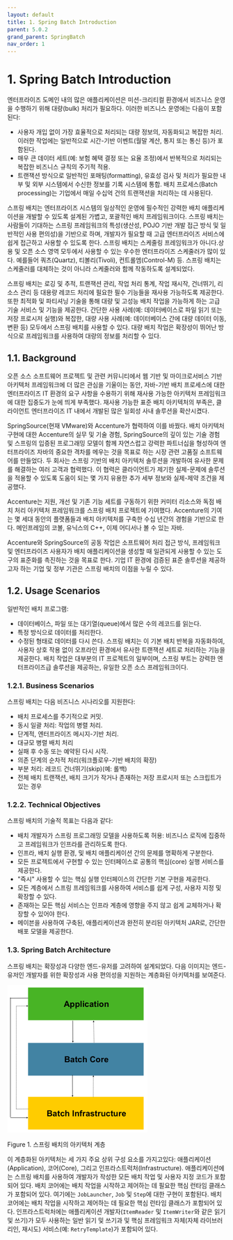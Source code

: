 ```yaml
---
layout: default
title: 1. Spring Batch Introduction
parent: 5.0.2
grand_parent: SpringBatch
nav_order: 1
---
```


# 1. Spring Batch Introduction
엔터프라이즈 도메인 내의 많은 애플리케이션은 미션-크리티컬 환경에서 비즈니스 운영을 수행하기 위해 대량(bulk) 처리가 필요하다. 이러한 비즈니스 운영에는 다음이 포함된다:

- 사용자 개입 없이 가장 효율적으로 처리되는 대량 정보의, 자동화되고 복잡한 처리. 이러한 작업에는 일반적으로 시간-기반 이벤트(월말 계산, 통지 또는 통신 등)가 포함된다.
- 매우 큰 데이터 세트(예: 보험 혜택 결정 또는 요율 조정)에서 반복적으로 처리되는 복잡한 비즈니스 규칙의 주기적 적용.
- 트랜잭션 방식으로 일반적인 포매팅(formatting), 유효성 검사 및 처리가 필요한 내부 및 외부 시스템에서 수신한 정보를 기록 시스템에 통합. 배치 프로세스(Batch processing)는 기업에서 매일 수십억 건의 트랜잭션을 처리하는 데 사용된다.

스프링 배치는 엔터프라이즈 시스템의 일상적인 운영에 필수적인 강력한 배치 애플리케이션을 개발할 수 있도록 설계된 가볍고, 포괄적인 배치 프레임워크이다. 스프링 배치는 사람들이 기대하는 스프링 프레임워크의 특성(생산성, POJO 기반 개발 접근 방식 및 일반적인 사용 편의성)을 기반으로 하며, 개발자가 필요할 때 고급 엔터프라이즈 서비스에 쉽게 접근하고 사용할 수 있도록 한다. 스프링 배치는 스케줄링 프레임워크가 아니다.상용 및 오픈 소스 영역 모두에서 사용할 수 있는 우수한 엔터프라이즈 스케줄러가 많이 있다. 예를들어 쿼츠(Quartz), 티볼리(Tivoli), 컨트롤엠(Control-M) 등. 스프링 배치는 스케줄러를 대체하는 것이 아니라 스케줄러와 함께 작동하도록 설계되었다. 

스프링 배치는 로깅 및 추적, 트랜잭션 관리, 작업 처리 통계, 작업 재시작, 건너뛰기, 리소스 관리 등 대용량 레코드 처리에 필요한 필수 기능들을 재사용 가능하도록 제공한다. 또한 최적화 및 파티셔닝 기술을 통해 대량 및 고성능 배치 작업을 가능하게 하는 고급 기술 서비스 및 기능을 제공한다. 간단한 사용 사례(예: 데이터베이스로 파일 읽기 또는 저장 프로시저 실행)와 복잡한, 대량 사용 사례(예: 데이터베이스 간에 대량 데이터 이동, 변환 등) 모두에서 스프링 배치를 사용할 수 있다. 대량 배치 작업은 확장성이 뛰어난 방식으로 프레임워크를 사용하여 대량의 정보를 처리할 수 있다.


## 1.1. Background
오픈 소스 소프트웨어 프로젝트 및 관련 커뮤니티에서 웹 기반 및 마이크로서비스 기반 아키텍처 프레임워크에 더 많은 관심을 기울이는 동안, 자바-기반 배치 프로세스에 대한 엔터프라이즈 IT 환경의 요구 사항을 수용하기 위해 재사용 가능한 아키텍처 프레임워크에 대한 집중도가 눈에 띄게 부족했다. 재사용 가능한 표준 배치 아키텍처의 부족은, 클라이언트 엔터프라이즈 IT 내에서 개발된 많은 일회성 사내 솔루션을 확산시켰다. 

SpringSource(현재 VMware)와 Accenture가 협력하여 이를 바꿨다. 배치 아키텍처 구현에 대한 Accenture의 실무 및 기술 경험, SpringSource의 깊이 있는 기술 경험 및 스프링의 입증된 프로그래밍 모델이 함께 자연스럽고 강력한 파트너십을 형성하여 엔터프라이즈 자바의 중요한 격차를 메우는 것을 목표로 하는 시장 관련 고품질 소프트웨어를 만들었다. 두 회사는 스프링 기반의 배치 아키텍처 솔루션을 개발하여 유사한 문제를 해결하는 여러 고객과 협력했다. 이 협력은 클라이언트가 제기한 실제-문제에 솔루션을 적용할 수 있도록 도움이 되는 몇 가지 유용한 추가 세부 정보와 실제-제약 조건을 제공했다.

Accenture는 지원, 개선 및 기존 기능 세트를 구동하기 위한 커미터 리소스와 독점 배치 처리 아키텍처 프레임워크를 스프링 배치 프로젝트에 기여했다. Accenture의 기여는 몇 세대 동안의 플랫폼들과 배치 아키텍처를 구축한 수십 년간의 경험을 기반으로 한다. 메인프레임의 코볼, 유닉스의 C++, 이제 어디서나 볼 수 있는 자바.

Accenture와 SpringSource의 공동 작업은 소프트웨어 처리 접근 방식, 프레임워크 및 엔터프라이즈 사용자가 배치 애플리케이션을 생성할 때 일관되게 사용할 수 있는 도구의 표준화를 촉진하는 것을 목표로 한다. 기업 IT 환경에 검증된 표준 솔루션을 제공하고자 하는 기업 및 정부 기관은 스프링 배치의 이점을 누릴 수 있다.

## 1.2. Usage Scenarios

일반적인 배치 프로그램:
- 데이터베이스, 파일 또는 대기열(queue)에서 많은 수의 레코드를 읽는다. 
- 특정 방식으로 데이터를 처리한다.
- 수정된 형태로 데이터를 다시 쓴다.
스프링 배치는 이 기본 배치 반복을 자동화하여, 사용자 상호 작용 없이 오프라인 환경에서 유사한 트랜잭션 세트로 처리하는 기능을 제공한다. 배치 작업은 대부분의 IT 프로젝트의 일부이며, 스프링 부트는 강력한 엔터프라이즈급 솔루션을 제공하는, 유일한 오픈 소스 프레임워크이다.

### 1.2.1. Business Scenarios
스프링 배치는 다음 비즈니스 시나리오를 지원한다:
- 배치 프로세스를 주기적으로 커밋.
- 동시 일괄 처리: 작업의 병렬 처리.
- 단계적, 엔터프라이즈 메시지-기반 처리.
- 대규모 병렬 배치 처리
- 실패 후 수동 또는 예약된 다시 시작.
- 의존 단계의 순차적 처리(워크플로우-기반 배치의 확장)
- 부분 처리: 레코드 건너뛰기(skip)(예: 롤백)
- 전체 배치 트랜잭션, 배치 크기가 작거나 존재하는 저장 프로시저 또는 스크립트가 있는 경우

### 1.2.2. Technical Objectives
스프링 배치의 기술적 목표는 다음과 같다:
- 배치 개발자가 스프링 프로그래밍 모델을 사용하도록 허용: 비즈니스 로직에 집중하고 프레임워크가 인프라를 관리하도록 한다.
- 인프라, 배치 실행 환경, 및 배치 애플리케이션 간의 문제를 명확하게 구분한다.
- 모든 프로젝트에서 구현할 수 있는 인터페이스로 공통의 핵심(core) 실행 서비스를 제공한다.
- "즉시" 사용할 수 있는 핵심 실행 인터페이스의 간단한 기본 구현을 제공한다.
- 모든 계층에서 스프링 프레임워크를 사용하여 서비스를 쉽게 구성, 사용자 지정 및 확장할 수 있다.
- 존재하는 모든 핵심 서비스는 인프라 계층에 영향을 주지 않고 쉽게 교체하거나 확장할 수 있어야 한다.
- 메이븐을 사용하여 구축된, 애플리케이션과 완전히 분리된 아키텍처 JAR로, 간단한 배포 모델을 제공한다.

### 1.3. Spring Batch Architecture
스프링 배치는 확장성과 다양한 엔드-유저를 고려하여 설계되었다. 다음 이미지는 엔드-유저인 개발자를 위한 확장성과 사용 편의성을 지원하는 계층화된 아키텍처를 보여준다.

![Alt text](image.png)

Figure 1. 스프링 배치의 아키텍처 계층

이 계층화된 아키텍처는 세 가지 주요 상위 구성 요소를 가지고있다: 애플리케이션(Application), 코어(Core), 그리고 인프라스트럭처(Infrastructure). 애플리케이션에는 스프링 배치를 사용하여 개발자가 작성한 모든 배치 작업 및 사용자 지정 코드가 포함되어 있다. 
배치 코어에는 배치 작업을 시작하고 제어하는 ​​데 필요한 핵심 런타임 클래스가 포함되어 있다. 여기에는 `JobLauncher`, `Job` 및 `Step`에 대한 구현이 포함된다. 배치 코어에는 배치 작업을 시작하고 제어하는 ​​데 필요한 핵심 런타임 클래스가 포함되어 있다. 인프라스트럭처에는 애플리케이션 개발자(`ItemReader` 및 `ItemWriter`와 같은 읽기 및 쓰기)가 모두 사용하는 일반 읽기 및 쓰기과 및 핵심 프레임워크 자체(자체 라이브러리인, 재시도) 서비스(예: `RetryTemplate`)가 포함되어 있다.